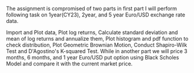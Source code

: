 The assignment is compromised of two parts in first part I will perform following task on 1year(CY23), 2year, and 5 year Euro/USD exchange rate data.

Import and Plot data,
Plot log returns,
Calculate standard deviation and mean of log returns and annualize them,
Plot histogram and pdf function to check distribution,
Plot Geometric Brownian Motion,
Conduct Shapiro-Wilk Test and D'Agostino's K-squared Test.
While in another part we will price 3 months, 6 months, and 1 year Euro/USD put option using Black Scholes Model and compare it with the current market price.
